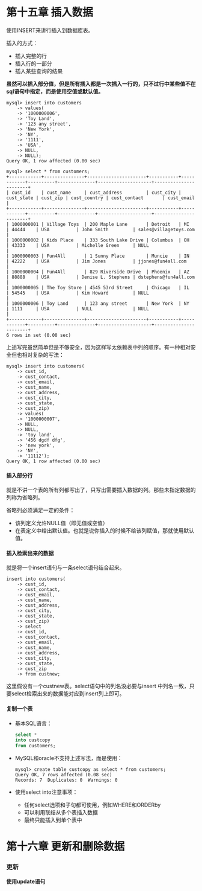 # 第十五章 插入数据

使用INSERT来讲行插入到数据库表。

插入的方式：

- 插入完整的行
- 插入行的一部分
- 插入某些查询的结果

**虽然可以插入部分值，但是所有插入都是一次插入一行的，只不过行中某些值不在sql语句中指定，而是使用空值或默认值。**

```mysql
mysql> insert into customers
    -> values(
    -> '1000000006',
    -> 'Toy Land',
    -> '123 any street',
    -> 'New York',
    -> 'NY',
    -> '1111',
    -> 'USA',
    -> NULL,
    -> NULL);
Query OK, 1 row affected (0.00 sec)

mysql> select * from customers;
+------------+---------------+----------------------+-----------+------------+----------+--------------+--------------------+-----------------------+
| cust_id    | cust_name     | cust_address         | cust_city | cust_state | cust_zip | cust_country | cust_contact       | cust_email            |
+------------+---------------+----------------------+-----------+------------+----------+--------------+--------------------+-----------------------+
| 1000000001 | Village Toys  | 200 Maple Lane       | Detroit   | MI         | 44444    | USA          | John Smith         | sales@villagetoys.com |
| 1000000002 | Kids Place    | 333 South Lake Drive | Columbus  | OH         | 43333    | USA          | Michelle Green     | NULL                  |
| 1000000003 | Fun4All       | 1 Sunny Place        | Muncie    | IN         | 42222    | USA          | Jim Jones          | jjones@fun4all.com    |
| 1000000004 | Fun4All       | 829 Riverside Drive  | Phoenix   | AZ         | 88888    | USA          | Denise L. Stephens | dstephens@fun4all.com |
| 1000000005 | The Toy Store | 4545 53rd Street     | Chicago   | IL         | 54545    | USA          | Kim Howard         | NULL                  |
| 1000000006 | Toy Land      | 123 any street       | New York  | NY         | 1111     | USA          | NULL               | NULL                  |
+------------+---------------+----------------------+-----------+------------+----------+--------------+--------------------+-----------------------+
6 rows in set (0.00 sec)
```

上述写完虽然简单但是不够安全，因为这样写太依赖表中列的顺序。有一种相对安全但也相对复杂的写法：

```mysql
mysql> insert into customers(
    -> cust_id,
    -> cust_contact,
    -> cust_email,
    -> cust_name,
    -> cust_address,
    -> cust_city,
    -> cust_state,
    -> cust_zip)
    -> values(
    -> '1000000007',
    -> NULL,
    -> NULL,
    -> 'toy land',
    -> '456 dgdf dfg',
    -> 'new york',
    -> 'NY',
    -> '11112');
Query OK, 1 row affected (0.00 sec)
```

#### 插入部分行

就是不讲一个表的所有列都写出了，只写出需要插入数据的列。那些未指定数据的列称为省略列。

省略列必须满足一定的条件：

- 该列定义允许NULL值（即无值或空值）
- 在表定义中给出默认值。也就是说你插入的时候不给该列赋值，那就使用默认值。

#### 插入检索出来的数据

就是将一个insert语句与一条select语句结合起来。

```mysql
insert into customers(
    -> cust_id,
    -> cust_contact,
    -> cust_email,
    -> cust_name,
    -> cust_address,
    -> cust_city,
    -> cust_state,
    -> cust_zip)
    -> select
    -> cust_id,
    -> cust_contact,
    -> cust_email,
    -> cust_name,
    -> cust_address,
    -> cust_city,
    -> cust_state,
    -> cust_zip
    -> from custnew;
```

这里假设有一个custnew表。select语句中的列名没必要与insert 中列名一致，只要select检索出来的数据能对应到insert列上即可。

#### 复制一个表

- 基本SQL语言：

  ```sql
  select *
  into custcopy
  from customers;
  ```

  

- MySQL和oracle不支持上述写法，而是使用：

  ```mysql
  mysql> create table custcopy as select * from customers;
  Query OK, 7 rows affected (0.08 sec)
  Records: 7  Duplicates: 0  Warnings: 0
  ```

  

- 使用select into注意事项：
  - 任何select选项和子句都可使用，例如WHERE和ORDERby
  - 可以利用联结从多个表插入数据
  - 最终只能插入到单个表中



# 第十六章 更新和删除数据

### 更新

**使用update语句**

